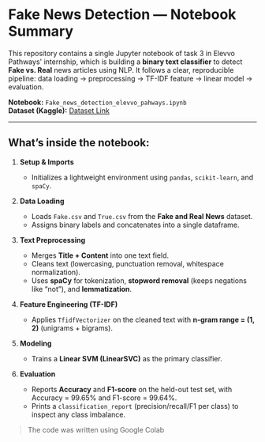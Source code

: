 # Fake News Detection — Notebook Summary

This repository contains a single Jupyter notebook of task 3 in Elevvo Pathways' internship, which is building a **binary text classifier** to detect **Fake vs. Real** news articles using  NLP. It follows a clear, reproducible pipeline: data loading -> preprocessing -> TF-IDF feature -> linear model -> evaluation. 

**Notebook:** `Fake_news_detection_elevvo_pahways.ipynb`  
**Dataset (Kaggle):** [Dataset Link](https://www.kaggle.com/datasets/clmentbisaillon/fake-and-real-news-dataset)

---

## What’s inside the notebook:

1) **Setup & Imports**  
   - Initializes a lightweight environment using `pandas`, `scikit-learn`, and `spaCy`.

2) **Data Loading**  
   - Loads `Fake.csv` and `True.csv` from the **Fake and Real News** dataset.  
   - Assigns binary labels and concatenates into a single dataframe.

3) **Text Preprocessing**  
   - Merges **Title + Content** into one text field.  
   - Cleans text (lowercasing, punctuation removal, whitespace normalization).  
   - Uses **spaCy** for tokenization, **stopword removal** (keeps negations like “not”), and **lemmatization**.

4) **Feature Engineering (TF-IDF)**  
   - Applies `TfidfVectorizer` on the cleaned text with **n-gram range = (1, 2)** (unigrams + bigrams).  

5) **Modeling**  
   - Trains a **Linear SVM (LinearSVC)** as the primary classifier.  

6) **Evaluation**  
   - Reports **Accuracy** and **F1-score** on the held-out test set, with Accuracy = 99.65% and F1-score = 99.64%.  
   - Prints a `classification_report` (precision/recall/F1 per class) to inspect any class imbalance.

> The code was written using Google Colab

